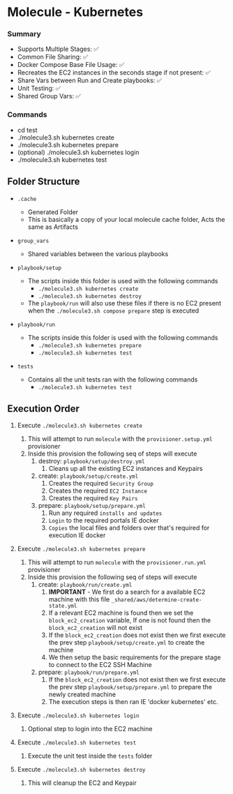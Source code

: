 # Molecule - Kubernetes

### Summary
- Supports Multiple Stages: ✅
- Common File Sharing: ✅
- Docker Compose Base File Usage: ✅
- Recreates the EC2 instances in the seconds stage if not present: ✅
- Share Vars between Run and Create playbooks: ✅
- Unit Testing: ✅
- Shared Group Vars: ✅

### Commands
- cd test
- ./molecule3.sh kubernetes create
- ./molecule3.sh kubernetes prepare
- (optional) ./molecule3.sh kubernetes login
- ./molecule3.sh kubernetes test

## Folder Structure

- `.cache`
  - Generated Folder
  - This is basically a copy of your local molecule cache folder, Acts the same as Artifacts


- `group_vars`
  - Shared variables between the various playbooks


- `playbook/setup`
  - The scripts inside this folder is used with the following commands
    - `./molecule3.sh kubernetes create`
    - `./molecule3.sh kubernetes destroy`
  - The `playbook/run` will also use these files if there is no EC2 present when the `./molecule3.sh compose prepare` step is executed


- `playbook/run`
  - The scripts inside this folder is used with the following commands
    - `./molecule3.sh kubernetes prepare`
    - `./molecule3.sh kubernetes test`


- `tests`
  - Contains all the unit tests ran with the following commands
    - `./molecule3.sh kubernetes test`

## Execution Order

1) Execute `./molecule3.sh kubernetes create`
   1) This will attempt to run `molecule` with the `provisioner.setup.yml` provisioner
   2) Inside this provision the following seq of steps will execute
      1) destroy: `playbook/setup/destroy.yml`
         1) Cleans up all the existing EC2 instances and Keypairs
      2) create: `playbook/setup/create.yml`
         1) Creates the required `Security Group`
         2) Creates the required `EC2 Instance`
         3) Creates the required `Key Pairs`
      3) prepare: `playbook/setup/prepare.yml`
         1) Run any required `installs and updates`
         2) `Login` to the required portals IE docker
         3) `Copies` the local files and folders over that's required for execution IE docker


2) Execute `./molecule3.sh kubernetes prepare`
   1) This will attempt to run `molecule` with the `provisioner.run.yml` provisioner
   2) Inside this provision the following seq of steps will execute
      1) create: `playbook/run/create.yml`
         1) **IMPORTANT** - We first do a search for a available EC2 machine with this file `_shared/aws/determine-create-state.yml`
         2) If a relevant EC2 machine is found then we set the `block_ec2_creation` variable, If one is not found then the `block_ec2_creation` will not exist
         3) If the `block_ec2_creation` does not exist then we first execute the prev step `playbook/setup/create.yml` to create the machine
         4) We then setup the basic requirements for the prepare stage to connect to the EC2 SSH Machine
      2) prepare: `playbook/run/prepare.yml`
         1) If the `block_ec2_creation` does not exist then we first execute the prev step `playbook/setup/prepare.yml` to prepare the newly created machine
         2) The execution steps is then ran IE 'docker kubernetes' etc.


3) Execute `./molecule3.sh kubernetes login`
   1) Optional step to login into the EC2 machine


4) Execute `./molecule3.sh kubernetes test`
   1) Execute the unit test inside the `tests` folder


5) Execute `./molecule3.sh kubernetes destroy`
   1) This will cleanup the EC2 and Keypair
